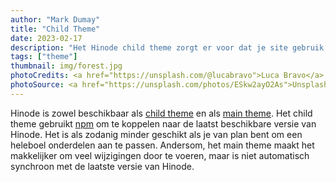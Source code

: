 ```yaml
---
author: "Mark Dumay"
title: "Child Theme"
date: 2023-02-17
description: "Het Hinode child theme zorgt er voor dat je site gebruik maakt van de laatste Hinode versie."
tags: ["theme"]
thumbnail: img/forest.jpg
photoCredits: <a href="https://unsplash.com/@lucabravo">Luca Bravo</a>
photoSource: <a href="https://unsplash.com/photos/ESkw2ayO2As">Unsplash</a>
---
```


Hinode is zowel beschikbaar als [child theme](https://github.com/gethinode/child) en als [main theme](https://github.com/gethinode/hinode). Het child theme gebruikt [npm](https://www.npmjs.com) om te  koppelen naar de laatst beschikbare versie van Hinode. Het is als zodanig minder geschikt als je van plan bent om een heleboel onderdelen aan te passen. Andersom, het main theme maakt het makkelijker om veel wijzigingen door te voeren, maar is niet automatisch synchroon met de laatste versie van Hinode.
